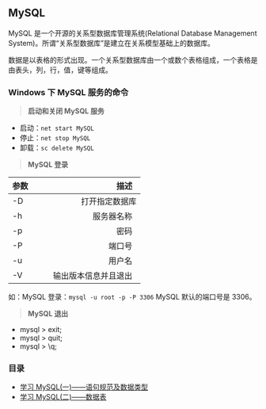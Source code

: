 ## MySQL

MySQL 是一个开源的关系型数据库管理系统(Relational Database Management System)。所谓“关系型数据库”是建立在关系模型基础上的数据库。

数据是以表格的形式出现。一个关系型数据库由一个或数个表格组成，一个表格是由表头，列，行，值，键等组成。

### Windows 下 MySQL 服务的命令

> **启动和关闭 MySQL 服务**

* 启动：`net start MySQL`
* 停止：`net stop MySQL`
* 卸载：`sc delete MySQL`

> **MySQL 登录**

| 参数        | 描述   | 
| --------   | -----:  | 
| -D     | 打开指定数据库 |  
| -h        |   服务器名称   | 
| -p        |    密码    |  
| -P        |   端口号   | 
| -u       |    用户名    |
| -V        |   输出版本信息并且退出   | 

如：MySQL 登录：`mysql -u root -p -P 3306`  MySQL 默认的端口号是 3306。

> **MySQL 退出**

* mysql > exit;
* mysql > quit;
* mysql > \q;

### 目录

* [学习 MySQL(一)——语句规范及数据类型](https://github.com/steveLauwh/Database/blob/master/MySQL/%E5%AD%A6%E4%B9%A0%20MySQL(%E4%B8%80).md)
* [学习 MySQL(二)——数据表](https://github.com/steveLauwh/Database/blob/master/MySQL/%E5%AD%A6%E4%B9%A0%20MySQL(%E4%BA%8C).md)
